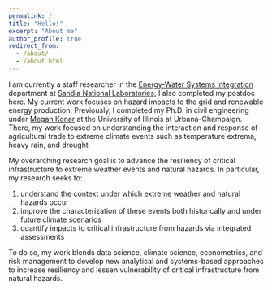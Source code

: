 ```yaml
---
permalink: /
title: "Hello!"
excerpt: "About me"
author_profile: true
redirect_from: 
  - /about/
  - /about.html
---
```


I am currently a staff researcher in the [Energy-Water Systems Integration](https://energy.sandia.gov/programs/energy-water/) department at [Sandia National Laboratories](https://www.sandia.gov/); I also completed my postdoc here. My current work focuses on hazard impacts to the grid and renewable energy production. Previously, I completed my Ph.D. in civil engineering under [Megan Konar](http://mkonar.cee.illinois.edu/) at the University of Illinois at Urbana-Champaign. There, my work focused on understanding the interaction and response of agricultural trade to extreme climate events such as temperature extrema, heavy rain, and drought

My overarching research goal is to advance the resiliency of critical infrastructure to extreme weather events and natural hazards. In particular, my research seeks to:

<ol>
<li> understand the context under which extreme weather and natural hazards occur </li>
<li> improve the characterization of these events both historically and under future climate scenarios </li>
<li> quantify  impacts to critical infrastructure from hazards via integrated assessments </li> 
</ol>

To do so, my work blends data science, climate science, econometrics, and risk management to develop new analytical and systems-based approaches to increase resiliency and lessen vulnerability of critical infrastructure from natural hazards.  



